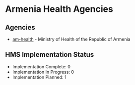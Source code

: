 # Armenia Health Agencies

## Agencies

- [am-health](am-health/index.md) - Ministry of Health of the Republic of Armenia

## HMS Implementation Status

- Implementation Complete: 0
- Implementation In Progress: 0
- Implementation Planned: 1
